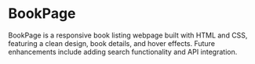 # BookPage
BookPage is a responsive book listing webpage built with HTML and CSS, featuring a clean design, book details, and hover effects. Future enhancements include adding search functionality and API integration.
